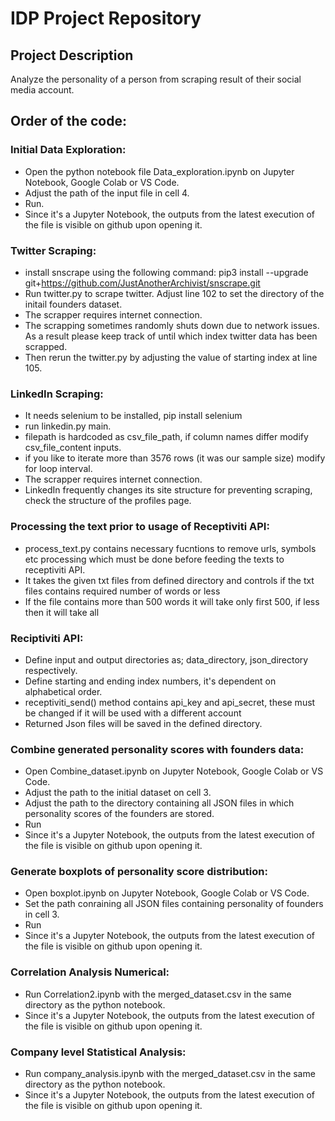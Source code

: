 # IDP Project Repository

## Project Description

Analyze the personality of a person from scraping result of their social media account.


## Order of the code:

### Initial Data Exploration:
- Open the python notebook file Data_exploration.ipynb on Jupyter Notebook, Google Colab or VS Code.
- Adjust the path of the input file in cell 4.
- Run.
- Since it's a Jupyter Notebook, the outputs from the latest execution of the file is visible on github upon opening it.

### Twitter Scraping:
- install snscrape using the following command: pip3 install --upgrade git+https://github.com/JustAnotherArchivist/snscrape.git
- Run twitter.py to scrape twitter. Adjust line 102 to set the directory of the initail founders dataset.
- The scrapper requires internet connection.
- The scrapping sometimes randomly shuts down due to network issues. As a result please keep track of until which index twitter data has been scrapped.
- Then rerun the twitter.py by adjusting the value of starting index at line 105.

### LinkedIn Scraping:
- It needs selenium to be installed, pip install selenium 
- run linkedin.py main.
- filepath is hardcoded as csv_file_path, if column names differ modify csv_file_content inputs.
- if you like to iterate more than 3576 rows (it was our sample size) modify for loop interval.
- The scrapper requires internet connection.
- LinkedIn frequently changes its site structure for preventing scraping, check the structure of the profiles page. 

### Processing the text prior to usage of Receptiviti API:
- process_text.py contains necessary fucntions to remove urls, symbols etc processing which must be done before feeding the texts to receptiviti API.
- It takes the given txt files from defined directory and controls if the txt files contains required number of words or less
- If the file contains more than 500 words it will take only first 500, if less then it will take all 

### Reciptiviti API: 
- Define input and output directories as; data_directory, json_directory respectively.
- Define starting and ending index numbers, it's dependent on alphabetical order.
- receptiviti_send() method contains api_key and api_secret, these must be changed if it will be used with a different account
- Returned Json files will be saved in the defined directory.

### Combine generated personality scores with founders data:
- Open Combine_dataset.ipynb on Jupyter Notebook, Google Colab or VS Code.
- Adjust the path to the initial dataset on cell 3.
- Adjust the path to the directory containing all JSON files in which personality scores of the founders are stored.
- Run
- Since it's a Jupyter Notebook, the outputs from the latest execution of the file is visible on github upon opening it.

### Generate boxplots of personality score distribution:
- Open boxplot.ipynb on Jupyter Notebook, Google Colab or VS Code.
- Set the path conraining all JSON files containing personality of founders in cell 3.
- Run
- Since it's a Jupyter Notebook, the outputs from the latest execution of the file is visible on github upon opening it.
  
### Correlation Analysis Numerical:
- Run Correlation2.ipynb with the merged_dataset.csv in the same directory as the python notebook.
- Since it's a Jupyter Notebook, the outputs from the latest execution of the file is visible on github upon opening it.

### Company level Statistical Analysis:
- Run company_analysis.ipynb with the merged_dataset.csv in the same directory as the python notebook.
- Since it's a Jupyter Notebook, the outputs from the latest execution of the file is visible on github upon opening it.

